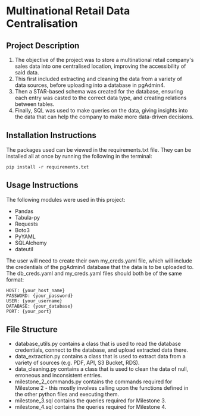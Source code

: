 # Multinational Retail Data Centralisation

## Project Description
1. The objective of the project was to store a multinational retail company's sales data into one centralised location, improving the accessibility of said data.
2. This first included extracting and cleaning the data from a variety of data sources, before uploading into a database in pgAdmin4.
3. Then a STAR-based schema was created for the database, ensuring each entry was casted to the correct data type, and creating relations between tables.
4. Finally, SQL was used to make queries on the data, giving insights into the data that can help the company to make more data-driven decisions.

## Installation Instructions

The packages used can be viewed in the requirements.txt file. They can be installed all at once by running the following in the terminal:

```
pip install -r requirements.txt
```

## Usage Instructions

The following modules were used in this project:
- Pandas
- Tabula-py
- Requests
- Boto3
- PyYAML
- SQLAlchemy
- dateutil

The user will need to create their own my_creds.yaml file, which will include the credentials of the pgAdmin4 database that the data is to be uploaded to. The db_creds.yaml and my_creds.yaml files should both be of the same format:

```
HOST: {your_host_name}
PASSWORD: {your_password}
USER: {your_username}
DATABASE: {your_database}
PORT: {your_port}
```

## File Structure

- database_utils.py contains a class that is used to read the database credentials, connect to the database, and upload extracted data there.
- data_extraction.py contains a class that is used to extract data from a variety of sources (e.g. PDF, API, S3 Bucket, RDS).
- data_cleaning.py contains a class that is used to clean the data of null, erroneous and inconsistent entries.
- milestone_2_commands.py contains the commands required for Milestone 2 - this mostly involves calling upon the functions defined in the other python files and executing them.
- milestone_3.sql contains the queries required for Milestone 3.
- milestone_4.sql contains the queries required for Milestone 4.
